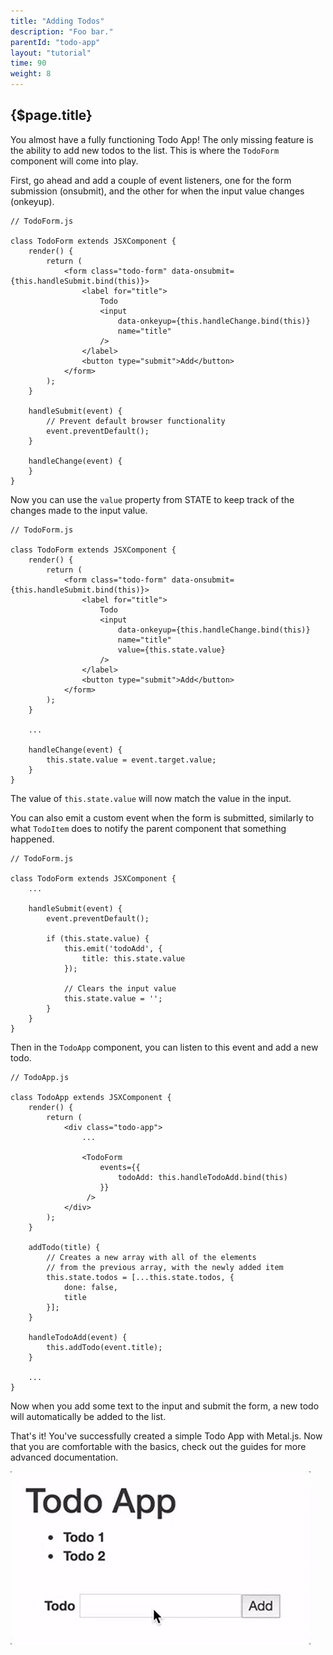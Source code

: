 ```yaml
---
title: "Adding Todos"
description: "Foo bar."
parentId: "todo-app"
layout: "tutorial"
time: 90
weight: 8
---
```


## {$page.title}

You almost have a fully functioning Todo App! The only missing feature is the
ability to add new todos to the list. This is where the `TodoForm` component
will come into play.

First, go ahead and add a couple of event listeners, one for the form
submission (onsubmit), and the other for when the input value changes (onkeyup).

```text/jsx
// TodoForm.js

class TodoForm extends JSXComponent {
	render() {
		return (
			<form class="todo-form" data-onsubmit={this.handleSubmit.bind(this)}>
				<label for="title">
					Todo
					<input
						data-onkeyup={this.handleChange.bind(this)}
						name="title"
					/>
				</label>
				<button type="submit">Add</button>
			</form>
		);
	}

	handleSubmit(event) {
		// Prevent default browser functionality
		event.preventDefault();
	}

	handleChange(event) {
	}
}
```

Now you can use the `value` property from STATE to keep track of the changes
made to the input value.

```text/jsx
// TodoForm.js

class TodoForm extends JSXComponent {
	render() {
		return (
			<form class="todo-form" data-onsubmit={this.handleSubmit.bind(this)}>
				<label for="title">
					Todo
					<input
						data-onkeyup={this.handleChange.bind(this)}
						name="title"
						value={this.state.value}
					/>
				</label>
				<button type="submit">Add</button>
			</form>
		);
	}

	...

	handleChange(event) {
		this.state.value = event.target.value;
	}
}
```

The value of `this.state.value` will now match the value in the input.

You can also emit a custom event when the form is submitted, similarly to
what `TodoItem` does to notify the parent component that something happened.

```text/jsx
// TodoForm.js

class TodoForm extends JSXComponent {
	...

	handleSubmit(event) {
		event.preventDefault();

		if (this.state.value) {
			this.emit('todoAdd', {
				title: this.state.value
			});

			// Clears the input value
			this.state.value = '';
		}
	}
}
```

Then in the `TodoApp` component, you can listen to this event and add a new
todo.

```text/jsx
// TodoApp.js

class TodoApp extends JSXComponent {
	render() {
		return (
			<div class="todo-app">
				...

				<TodoForm
					events={{
						todoAdd: this.handleTodoAdd.bind(this)
					}}
				 />
			</div>
		);
	}

	addTodo(title) {
		// Creates a new array with all of the elements
		// from the previous array, with the newly added item
		this.state.todos = [...this.state.todos, {
			done: false,
			title
		}];
	}

	handleTodoAdd(event) {
		this.addTodo(event.title);
	}

	...
}
```

Now when you add some text to the input and submit the form, a new todo will
automatically be added to the list.

That's it! You've successfully created a simple Todo App with Metal.js. Now that
you are comfortable with the basics, check out the guides for more advanced
documentation.

![Finished GIF](/images/tutorials/todo-app/finished_todo_anim.gif "Finished GIF")
